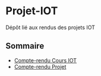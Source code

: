# Projet-IOT

Dépôt lié aux rendus des projets IOT

## Sommaire
- [Compte-rendu Cours IOT](#compte-rendu-cours-iot)
- [Compte-rendu Projet](#compte-rendu-projet)
